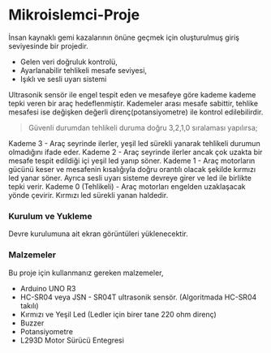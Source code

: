 # Mikroislemci-Proje


İnsan kaynaklı gemi kazalarının önüne geçmek için oluşturulmuş giriş seviyesinde bir projedir.

  - Gelen veri doğruluk kontrolü,
  - Ayarlanabilir tehlikeli mesafe seviyesi,
  - Işıklı ve sesli uyarı sistemi

Ultrasonik sensör ile engel tespit eden ve mesafeye göre kademe kademe tepki veren bir araç hedeflenmiştir. Kademeler arası mesafe sabittir, tehlike mesafesi ise değişken değerli direnç(potansiyometre) ile kontrol edilebilirdir.

> Güvenli durumdan tehlikeli duruma doğru 3,2,1,0 sıralaması yapılırsa;

Kademe 3 - Araç seyrinde ilerler, yeşil led sürekli yanarak tehlikeli durumun olmadığını ifade eder.
Kademe 2 - Araç seyrinde ilerler ancak çok uzakta bir mesafe tespit edildiği içi yeşil led yanıp söner.
Kademe 1 - Araç motorların gücünü keser ve mesafenin kısalığıyla doğru orantılı olacak şekilde kırmızı led yanar söner. Ayrıca sesli uyarı sisteme devreye girer ve led ile birlikte tepki verir.
Kademe 0 (Tehlikeli) - Araç motorları engelden uzaklaşacak yönde çevirir. Kırmızı led sürekli yanan haldedir.

### Kurulum ve Yukleme

Devre kurulumuna ait ekran görüntüleri yüklenecektir.

### Malzemeler

Bu proje için kullanmanız gereken malzemeler,


* Arduino UNO R3
* HC-SR04 veya JSN - SR04T ultrasonik sensör. (Algoritmada HC-SR04 takılı)
* Kırmızı ve Yeşil Led (Ledler için birer tane 220 ohm direnç)
* Buzzer
* Potansiyometre
* L293D Motor Sürücü Entegresi

